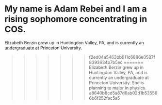 My name is Adam Rebei and I am a rising sophomore concentrating in COS.
=======
Elizabeth Berzin grew up in Huntingdon Valley, PA, and is currently an undergraduate at Princeton University. 
>>>>>>> f2ed04a5463bb911c6886e0587f8393634b7b5ec
=======
Elizabeth Berzin grew up in Huntingdon Valley, PA, and is currently an undergraduate at Princeton University. She is planning to major in physics.
>>>>>>> a8640b8cd5a87d6ab02d1b535566b6f252fac5a5

